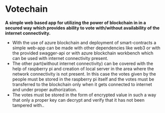 # Votechain
**A simple web based app for utilizing the power of blockchain in in a secured way which provides ability to vote with/without availability of the internet connectivity.**

 - With the use of azure blockchain and deployment of smart-contracts a simple web-app can be made with other dependencies like web3 or with the provided swagger-api or with azure blockchain workbench which can be used with internet connectivity present.
 - The other part(without internet connectivity) can be covered with the help of raspberry pi and creation of local server in the area where the network connectivity is not present. In this case  the votes given by the people must be stored in the raspberry pi itself and the votes must be transferred to the blockchain only when it gets connected to internet and under proper authorization.
 - The votes must be stored in the form of encrypted value in such a way that only a proper key can decrypt and verify that it has not been tampered with..
